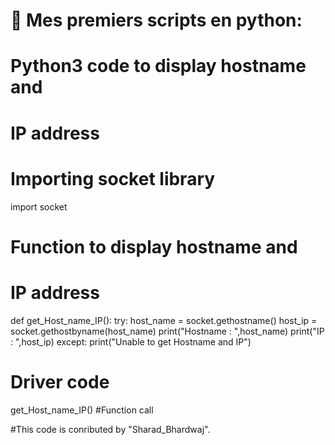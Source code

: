 
# 🎈 Mes premiers scripts en python:

# Python3 code to display hostname and 
# IP address 
  
# Importing socket library 
import socket 
  
# Function to display hostname and 
# IP address 
def get_Host_name_IP(): 
    try: 
        host_name = socket.gethostname() 
        host_ip = socket.gethostbyname(host_name) 
        print("Hostname :  ",host_name) 
        print("IP : ",host_ip) 
    except: 
        print("Unable to get Hostname and IP") 
  
# Driver code 
get_Host_name_IP() #Function call 
  
#This code is conributed by "Sharad_Bhardwaj". 
